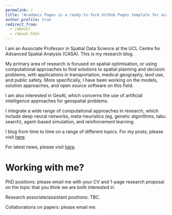 ```yaml
---
permalink: /
title: "Academic Pages is a ready-to-fork GitHub Pages template for academic personal websites"
author_profile: true
redirect_from: 
  - /about/
  - /about.html
---
```


I am an Associate Professor in Spatial Data Science at the UCL Centre for Advanced Spatial Analysis (CASA). This is my research blog.

My primary area of research is focused on spatial optimisation, or using computational approaches to find solutions to spatial planning and decision problems, with applications in transportation, medical geography, land use, and public safety. More specifically, I have been working on the models, solution approaches, and open source software on this field.

I am also interested in GeoAI, which concerns the use of artificial intelligence approaches for geospatial problems.

I integrate a wide range of computational approaches in research, which include deep neural networks, meta-heuristics (eg, genetic algorithms, tabu search), agent-based simulation, and reinforcement learning.

I blog from time to time on a range of different topics. For my posts, please visit [here]().

For latest news, please visit [here]().

# Working with me?

PhD positions: please email me with your CV and 1-page research proposal on the topic that you think we are both interested in. 

Research associate/assistant positions: TBC.

Collaborations on papers: please email me.
